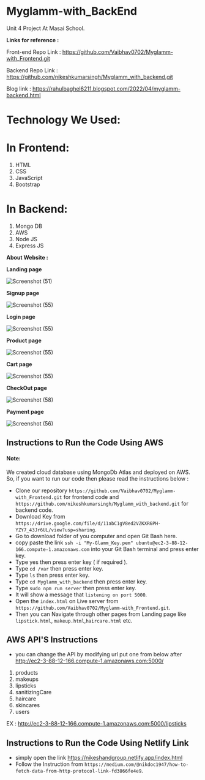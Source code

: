 # Myglamm-with_BackEnd

Unit 4 Project At Masai School.

**Links for reference :**

Front-end Repo Link :
https://github.com/Vaibhav0702/Myglamm-with_Frontend.git

Backend Repo Link :
https://github.com/nikeshkumarsingh/Myglamm_with_backend.git

Blog link : 
https://rahulbaghel6211.blogspot.com/2022/04/myglamm-backend.html




# Technology We Used:
# In Frontend:
1. HTML
2. CSS
3. JavaScript
4. Bootstrap


# In Backend:
1. Mongo DB
2. AWS
3. Node JS
4. Express JS


**About Website :**

**Landing page**

![Screenshot (51)](https://blogger.googleusercontent.com/img/b/R29vZ2xl/AVvXsEiNJca0H2TrVgRNZQPIDUunv9JGMLp6CFVNYe_WxWQ6jqbwU0SCQR33yMd0egy1_L97r6XWrcdj06it5Dy7zlxwf-B-2Hp1ly0R6l0IbfxNBK9xhBFp_HBLstBAuVByCmTm6i4JbzpH53PB-ikNm4xWuTuwhQngrHIDkCYJQOXRGUMhWBTirmTsUA2s/s1280/WhatsApp%20Image%202022-04-02%20at%2013.37.02.jpeg)

**Signup page**

![Screenshot (55)](https://blogger.googleusercontent.com/img/b/R29vZ2xl/AVvXsEiySwBItoN_osGJwzNi5Z3r9sfhV4lgA8_Z5VtSMogC2aE1bMwn1F-tgInL5dE-Wi9_9S2MqYeERxI7mY1obcx9li6LphrVr0GZB7YKb3moi5SrxZcR65lVkGxDXAUogvcBzD4Re6IpgFue-K_i9uiI-oWT53lkFHKzCFnHKqCAtNBZmEdlYV2_3hA7/s1280/WhatsApp%20Image%202022-04-03%20at%2013.33.31.jpeg)

**Login page**

![Screenshot (55)](https://blogger.googleusercontent.com/img/b/R29vZ2xl/AVvXsEgE-1x6B0OsWGqiWdBv6lLurABJR6ofeazPIw4F4wyuRTd4tCNLKOquuQpMtd_wfApLMIaqHTm7glN1Iep4X99kvAQTcQvaki04RxoqZgxGbqMTbMrshucv9pp_qLtdzDYfB7zfvwFY4ZXUhLDa0i5LlLZZLIJlrHQFHrQocbCSaid-G1JS1Z3vJQqU/s1279/WhatsApp%20Image%202022-04-03%20at%2013.33.29%20(1).jpeg)

**Product page**

![Screenshot (55)](https://blogger.googleusercontent.com/img/b/R29vZ2xl/AVvXsEghOicVGE7EONc0VjOMBux6BD39oe6qO9ifC7DhS159RPtnx3PSUU6ly4LaAUccZv8vMEK6Ee2AeAIBC2ISI4vRaSfDgKpM2Ulmvc5t2nCmWhfW6Jv97_EzBVhVnu-qYLrCieqz_FPDSNVC8HXZCY18T9BR0LGKgkbCROf3fSn6t92Ge545DIJK26_8/s1280/WhatsApp%20Image%202022-04-03%20at%2013.33.30%20(1).jpeg)

**Cart page**

![Screenshot (55)](https://blogger.googleusercontent.com/img/b/R29vZ2xl/AVvXsEgD0zHnD09NwxNtdx9q-0dtCsVlC9JZvBPjB8KUFgL2sDt2S0QLVxj92cyw_rfZBp9MotbwytO_P4SNPHoSEMSmDhFcUUmgXP3Oggn7_5yf-lzZkLkPqAQs3gjEkxbYyPGBcp8dMMsvjqGgGxkoCLNtIuAS9xZcGILiwEw7Kkx_mzD6kpBSarWPCZT-/s1280/WhatsApp%20Image%202022-04-03%20at%2013.33.27.jpeg)

**CheckOut page**

![Screenshot (58)](https://blogger.googleusercontent.com/img/a/AVvXsEgUw4OXMOYXvQv1hj5J03rw8bA3YxzATuZW5jJG1_J5XMwaMtyY9zQdvPSp19RFXZxX4Jmkhv2Vw984QDOaMOPCz_gjmuuerY2-6RZVpuR3AzapNslb4riWbC2CzOKwYQKE0ceApBcDUPo0JXKdwal6t5ciCCiPrOBnAuIwsIJvH1e5Q5Pot_REgkV9=s320)

**Payment page**

![Screenshot (56)](https://blogger.googleusercontent.com/img/a/AVvXsEiS0s4hKld4oofBxONLSceprbyTCPbZmEB0vcWKz23QP3qOVkp7-nvokWgYuW7lfP9gMrgYYm6IjAzlIRbgkvmL94HBw6CzPtyL-NDYXeIcBplKsr4Yx_Wa5QSylk53JFCGzy622sxADjy3sX670WumLukcfieTfz8kRbUjr3HdxRq1XT16netp9Wit=s1280)




## Instructions to Run the Code Using AWS
#### Note:

We created cloud database using MongoDb Atlas and deployed on AWS. So, if you want to run our code then please read the instructions below :
- Clone our repository `https://github.com/Vaibhav0702/Myglamm-with_Frontend.git` for frontend code and `https://github.com/nikeshkumarsingh/Myglamm_with_backend.git` for backend code.
- Download Key from `https://drive.google.com/file/d/11abC1gV8ed2VZKXR6PH-YZY7_43Jr6UL/view?usp=sharing`.
- Go to download folder of you computer and open Git Bash here.
- copy paste the link `ssh -i "My-Glamm_Key.pem" ubuntu@ec2-3-88-12-166.compute-1.amazonaws.com` into your Git Bash terminal and press enter key.
- Type yes then press enter key ( if required ).
- Type `cd /var` then press enter key.
- Type `ls` then press enter key.
- Type `cd Myglamm_with_backend` then press enter key.
- Type `sudo npm run server` then press enter key.
- It will show a message that `listening on port 5000`.
- Open the `index.html` on Live server from `https://github.com/Vaibhav0702/Myglamm-with_Frontend.git`.
- Then you can Navigate through other pages from Landing page like `lipstick.html`, `makeup.html`,`haircare.html` etc.



## AWS API'S Instructions 

- you can change the API by modifying url put one from below after http://ec2-3-88-12-166.compute-1.amazonaws.com:5000/

1. products
2. makeups
3. lipsticks
4. sanitizingCare
5. haircare
6. skincares
7. users

EX :
http://ec2-3-88-12-166.compute-1.amazonaws.com:5000/lipsticks

## Instructions to Run the Code Using Netlify Link
- simply open the link https://nikeshandgroup.netlify.app/index.html
- Follow the Instruction from `https://medium.com/@nikdoc1947/how-to-fetch-data-from-http-protocol-link-fd3866fe4e9`.


